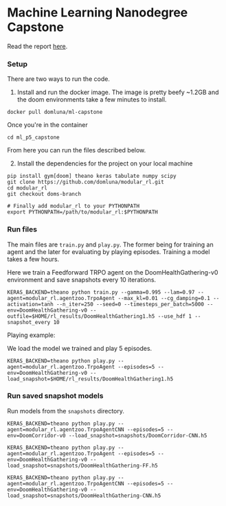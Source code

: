 # Machine Learning Nanodegree Capstone

Read the report [here](https://domluna.me/project/ml_capstone/).

### Setup

There are two ways to run the code.

1. Install and run the docker image. The image is pretty beefy ~1.2GB and the doom environments take a few minutes to install.

```
docker pull domluna/ml-capstone
```

Once you're in the container

```
cd ml_p5_capstone
```

From here you can run the files described below.

2. Install the dependencies for the project on your local machine

```
pip install gym[doom] theano keras tabulate numpy scipy
git clone https://github.com/domluna/modular_rl.git
cd modular_rl
git checkout doms-branch

# Finally add modular_rl to your PYTHONPATH
export PYTHONPATH=/path/to/modular_rl:$PYTHONPATH
```

### Run files

The main files are `train.py` and `play.py`. The former being for training an agent and the later for evaluating by playing episodes. Training a model takes a few hours.


Here we train a Feedforward TRPO agent on the DoomHealthGathering-v0 environment and save snapshots every 10 iterations.

```
KERAS_BACKEND=theano python train.py --gamma=0.995 --lam=0.97 --agent=modular_rl.agentzoo.TrpoAgent --max_kl=0.01 --cg_damping=0.1 --activation=tanh --n_iter=250 --seed=0 --timesteps_per_batch=5000 --env=DoomHealthGathering-v0 --outfile=$HOME/rl_results/DoomHealthGathering1.h5 --use_hdf 1 --snapshot_every 10
```

Playing example:

We load the model we trained and play 5 episodes.

```
KERAS_BACKEND=theano python play.py --agent=modular_rl.agentzoo.TrpoAgent --episodes=5 --env=DoomHealthGathering-v0 --load_snapshot=$HOME/rl_results/DoomHealthGathering1.h5
```

### Run saved snapshot models

Run models from the `snapshots` directory.

```
KERAS_BACKEND=theano python play.py --agent=modular_rl.agentzoo.TrpoAgentCNN --episodes=5 --env=DoomCorridor-v0 --load_snapshot=snapshots/DoomCorridor-CNN.h5

KERAS_BACKEND=theano python play.py --agent=modular_rl.agentzoo.TrpoAgent --episodes=5 --env=DoomHealthGathering-v0 --load_snapshot=snapshots/DoomHealthGathering-FF.h5

KERAS_BACKEND=theano python play.py --agent=modular_rl.agentzoo.TrpoAgentCNN --episodes=5 --env=DoomHealthGathering-v0 --load_snapshot=snapshots/DoomHealthGathering-CNN.h5
```

